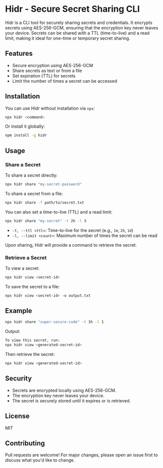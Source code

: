 

# Hidr - Secure Secret Sharing CLI

Hidr is a CLI tool for securely sharing secrets and credentials. It encrypts secrets using AES-256-GCM, ensuring that the encryption key never leaves your device. Secrets can be shared with a TTL (time-to-live) and a read limit, making it ideal for one-time or temporary secret sharing.

## Features
- Secure encryption using AES-256-GCM
- Share secrets as text or from a file
- Set expiration (TTL) for secrets
- Limit the number of times a secret can be accessed

## Installation

You can use Hidr without installation via `npx`:

```sh
npx hidr <command>
```

Or install it globally:

```sh
npm install -g hidr
```

## Usage

### Share a Secret

To share a secret directly:

```sh
npx hidr share "my-secret-password"
```

To share a secret from a file:

```sh
npx hidr share -f path/to/secret.txt
```

You can also set a time-to-live (TTL) and a read limit:

```sh
npx hidr share "my-secret" -t 2h -l 3
```

- `-t, --ttl <ttl>`: Time-to-live for the secret (e.g., `1m`, `2h`, `1d`)
- `-l, --limit <count>`: Maximum number of times the secret can be read

Upon sharing, Hidr will provide a command to retrieve the secret.

### Retrieve a Secret

To view a secret:

```sh
npx hidr view <secret-id>
```

To save the secret to a file:

```sh
npx hidr view <secret-id> -o output.txt
```

## Example

```sh
npx hidr share "super-secure-code" -t 1h -l 1
```

Output:

```sh
To view this secret, run:
npx hidr view <generated-secret-id>
```

Then retrieve the secret:

```sh
npx hidr view <generated-secret-id>
```

## Security
- Secrets are encrypted locally using AES-256-GCM.
- The encryption key never leaves your device.
- The secret is securely stored until it expires or is retrieved.

## License
MIT

## Contributing
Pull requests are welcome! For major changes, please open an issue first to discuss what you'd like to change.

